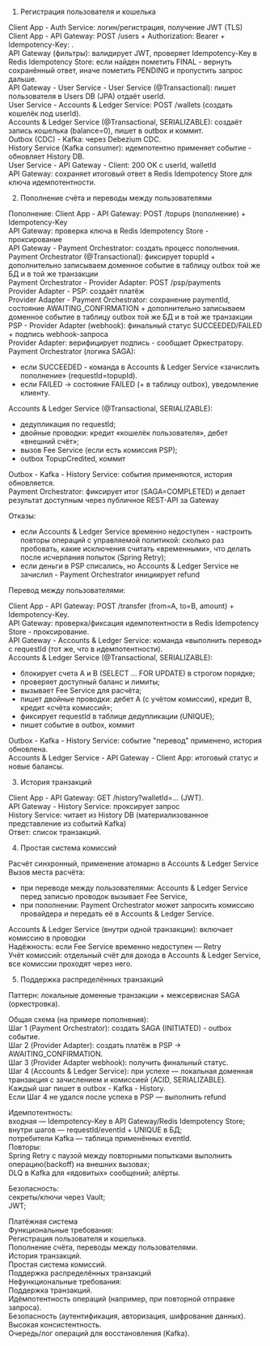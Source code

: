 1. Регистрация пользователя и кошелька

Client App - Auth Service: логин/регистрация, получение JWT (TLS)  
Client App - API Gateway: POST /users + Authorization: Bearer <JWT> + Idempotency-Key: <uuid>.  
API Gateway (фильтры): валидирует JWT, проверяет Idempotency-Key в Redis Idempotency Store: если найден пометить FINAL - вернуть сохранённый ответ, иначе пометить PENDING и пропустить запрос дальше.  
API Gateway - User Service - User Service (@Transactional): пишет пользователя в Users DB (JPA) отдаёт userId.  
User Service - Accounts & Ledger Service: POST /wallets (создать кошелёк под userId).  
Accounts & Ledger Service (@Transactional, SERIALIZABLE): создаёт запись кошелька (balance=0), пишет в outbox и коммит.  
Outbox (CDC) - Kafka: через Debezium CDC.  
History Service (Kafka consumer): идемпотентно применяет событие - обновляет History DB.  
User Service - API Gateway - Client: 200 OK с userId, walletId  
API Gateway: сохраняет итоговый ответ в Redis Idempotency Store для ключа идемпотентности.  


2. Пополнение счёта и переводы между пользователями

Пополнение:
Client App - API Gateway: POST /topups (пополнение) + Idempotency-Key  
API Gateway: проверка ключа в Redis Idempotency Store - проксирование  
API Gateway - Payment Orchestrator: создать процесс пополнения.  
Payment Orchestrator (@Transactional): фиксирует topupId + дополнительно записываем доменное событие в таблицу outbox той же БД и в той же транзакции  
Payment Orchestrator - Provider Adapter: POST /psp/payments  
Provider Adapter - PSP: создаёт платёж  
Provider Adapter - Payment Orchestrator: сохранение paymentId, состояние AWAITING_CONFIRMATION + дополнительно записываем доменное событие в таблицу outbox той же БД и в той же транзакции  
PSP - Provider Adapter (webhook): финальный статус SUCCEEDED/FAILED + подпись webhook-запроса  
Provider Adapter: верифицирует подпись - сообщает Оркестратору.  
Payment Orchestrator (логика SAGA):
- если SUCCEEDED - команда в Accounts & Ledger Service «зачислить пополнение» (requestId=topupId).
- если FAILED → состояние FAILED (+ в таблицу outbox), уведомление клиенту.

Accounts & Ledger Service (@Transactional, SERIALIZABLE):
- дедупликация по requestId;
- двойные проводки: кредит «кошелёк пользователя», дебет «внешний счёт»;
- вызов Fee Service (если есть комиссия PSP);
- outbox TopupCredited, коммит

Outbox - Kafka - History Service: события применяются, история обновляется.  
Payment Orchestrator: фиксирует итог (SAGA=COMPLETED) и делает результат доступным через публичное REST-API за Gateway  

Отказы:
- если Accounts & Ledger Service временно недоступен - настроить повторы операций с управляемой политикой: сколько раз пробовать, какие исключения считать «временными», что делать после исчерпания попыток (Spring Retry);  
- если деньги в PSP списались, но Accounts & Ledger Service не зачислил - Payment Orchestrator инициирует refund  

Перевод между пользователями:

Client App - API Gateway: POST /transfer (from=A, to=B, amount) + Idempotency-Key.  
API Gateway: проверка/фиксация идемпотентности в Redis Idempotency Store - проксирование.  
API Gateway - Accounts & Ledger Service: команда «выполнить перевод» с requestId (тот же, что в идемпотентности).  
Accounts & Ledger Service (@Transactional, SERIALIZABLE):
- блокирует счета A и B (SELECT ... FOR UPDATE) в строгом порядке;
- проверяет доступный баланс и лимиты;
- вызывает Fee Service для расчёта;
- пишет двойные проводки: дебет A (с учётом комиссии), кредит B, кредит «счёта комиссий»;
- фиксирует requestId в таблице дедупликации (UNIQUE);
- пишет событие в outbox, коммит

Outbox - Kafka - History Service: событие "перевод" применено, история обновлена.  
Accounts & Ledger Service - API Gateway - Client App: итоговый статус и новые балансы.  

3. История транзакций

Client App - API Gateway: GET /history?walletId=... (JWT).  
API Gateway - History Service: проксирует запрос  
History Service: читает из History DB (материализованное представление из событий Kafka)  
Ответ: список транзакций.  

4. Простая система комиссий

Расчёт синхронный, применение атомарно в Accounts & Ledger Service  
Вызов места расчёта:  
- при переводе между пользователями: Accounts & Ledger Service перед записью проводок вызывает Fee Service,  
- при пополнении: Payment Orchestrator может запросить комиссию провайдера и передать её в Accounts & Ledger Service.

Accounts & Ledger Service (внутри одной транзакции): включает комиссию в проводки  
Надёжность: если Fee Service временно недоступен — Retry  
Учёт комиссий: отдельный счёт для дохода в Accounts & Ledger Service, все комиссии проходят через него.  

5. Поддержка распределённых транзакций

Паттерн: локальные доменные транзакции + межсервисная SAGA (оркестровка).  

Общая схема (на примере пополнения):  
Шаг 1 (Payment Orchestrator): создать SAGA (INITIATED) - outbox событие.  
Шаг 2 (Provider Adapter): создать платёж в PSP → AWAITING_CONFIRMATION.  
Шаг 3 (Provider Adapter webhook): получить финальный статус.  
Шаг 4 (Accounts & Ledger Service): при успехе — локальная доменная транзакция с зачислением и комиссией (ACID, SERIALIZABLE).  
Каждый шаг пишет в outbox - Kafka - History.  
Если Шаг 4 не удался после успеха в PSP — выполнить refund  

Идемпотентность:  
входная — Idempotency-Key в API Gateway/Redis Idempotency Store;  
внутри шагов — requestId/eventId + UNIQUE в БД;  
потребители Kafka — таблица применённых eventId.  
Повторы:  
Spring Retry с паузой между повторными попытками выполнить операцию(backoff) на внешних вызовах;  
DLQ в Kafka для «ядовитых» сообщений; алёрты.  

Безопасность:  
секреты/ключи через Vault;  
JWT;





Платёжная система  
Функциональные требования:  
Регистрация пользователя и кошелька.  
Пополнение счёта, переводы между пользователями.  
История транзакций.  
Простая система комиссий.  
Поддержка распределённых транзакций  
Нефункциональные требования:  
Поддержка транзакций.  
Идёмпотентность операций (например, при повторной отправке запроса).  
Безопасность (аутентификация, авторизация, шифрование данных).  
Высокая консистентность.  
Очередь/лог операций для восстановления (Kafka).  
